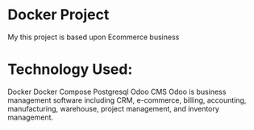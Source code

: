 # Docker Project
My this project is based upon Ecommerce business
# Technology Used:
Docker
Docker Compose
Postgresql
Odoo CMS
Odoo is business management software including CRM, e-commerce, billing, accounting, manufacturing, warehouse, project management, and inventory management.
